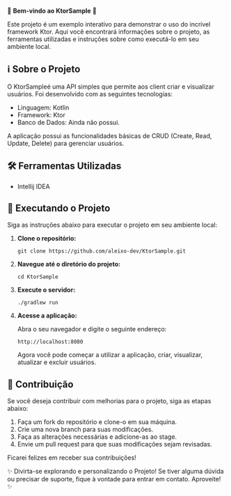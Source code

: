 🎉 **Bem-vindo ao KtorSample** 🚀

Este projeto é um exemplo interativo para demonstrar o uso do incrível framework Ktor. Aqui você encontrará informações sobre o projeto, as ferramentas utilizadas e instruções sobre como executá-lo em seu ambiente local.

## ℹ️ Sobre o Projeto

O KtorSampleé uma API simples que permite aos client criar e visualizar usuários. Foi desenvolvido com as seguintes tecnologias:

- Linguagem: Kotlin
- Framework: Ktor
- Banco de Dados: Ainda não possui.

A aplicação possui as funcionalidades básicas de CRUD (Create, Read, Update, Delete) para gerenciar usuários.

## 🛠️ Ferramentas Utilizadas

- Intellij IDEA

## 🚀 Executando o Projeto

Siga as instruções abaixo para executar o projeto em seu ambiente local:

1. **Clone o repositório:**

   ```
   git clone https://github.com/aleixo-dev/KtorSample.git
   ```

2. **Navegue até o diretório do projeto:**

   ```
   cd KtorSample
   ```

3. **Execute o servidor:**

   ```
   ./gradlew run
   ```

5. **Acesse a aplicação:**

   Abra o seu navegador e digite o seguinte endereço:

   ```
   http://localhost:8080
   ```

   Agora você pode começar a utilizar a aplicação, criar, visualizar, atualizar e excluir usuários.

## 📝 Contribuição

Se você deseja contribuir com melhorias para o projeto, siga as etapas abaixo:

1. Faça um fork do repositório e clone-o em sua máquina.
2. Crie uma nova branch para suas modificações.
3. Faça as alterações necessárias e adicione-as ao stage.
4. Envie um pull request para que suas modificações sejam revisadas.

Ficarei felizes em receber sua contribuições!

✨ Divirta-se explorando e personalizando o Projeto! Se tiver alguma dúvida ou precisar de suporte, fique à vontade para entrar em contato. Aproveite! ✨
